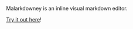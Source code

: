 Malarkdowney is an inline visual markdown editor.

[Try it out here](https://andrewbaxter.github.io/malarkdowney/)!
